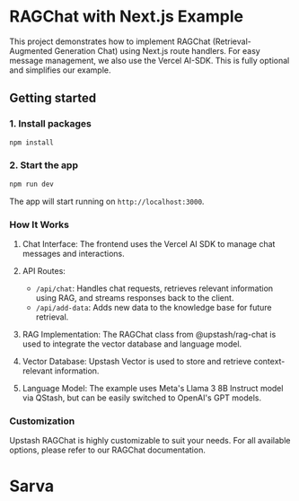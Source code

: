 # RAGChat with Next.js Example

This project demonstrates how to implement RAGChat (Retrieval-Augmented Generation Chat) using Next.js route handlers. For easy message management, we also use the Vercel AI-SDK. This is fully optional and simplifies our example.

## Getting started

### 1. Install packages

```bash
npm install
```

### 2. Start the app

```bash
npm run dev
```

The app will start running on `http://localhost:3000`.

### How It Works

1. Chat Interface: The frontend uses the Vercel AI SDK to manage chat messages and interactions.
2. API Routes:

   - `/api/chat`: Handles chat requests, retrieves relevant information using RAG, and streams responses back to the client.
   - `/api/add-data`: Adds new data to the knowledge base for future retrieval.

3. RAG Implementation: The RAGChat class from @upstash/rag-chat is used to integrate the vector database and language model.
4. Vector Database: Upstash Vector is used to store and retrieve context-relevant information.
5. Language Model: The example uses Meta's Llama 3 8B Instruct model via QStash, but can be easily switched to OpenAI's GPT models.

### Customization

Upstash RAGChat is highly customizable to suit your needs. For all available options, please refer to our RAGChat documentation.
# Sarva
